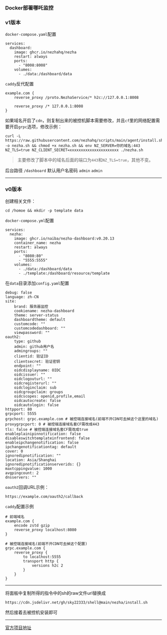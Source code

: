 ### Docker部署哪吒监控

### v1版本
`docker-compose.yaml`配置
```
services:
  dashboard:
    image: ghcr.io/nezhahq/nezha
    restart: always
    ports:
      - "8008:8008"
    volumes:
      - ./data:/dashboard/data
```

`caddy`反代配置
```
example.com {
    reverse_proxy /proto.NezhaService/* h2c://127.0.0.1:8008
    
    reverse_proxy /* 127.0.0.1:8008
}
```


如果域名开启了`cdn`，则复制出来的被控机脚本需要修改，并且`cf`里的网络配置需要开启`grpc`选项，修改示例：
```
curl -L https://raw.githubusercontent.com/nezhahq/scripts/main/agent/install.sh -o nezha.sh && chmod +x nezha.sh && env NZ_SERVER=你的域名:443 NZ_TLS=true NZ_CLIENT_SECRET=xxxxxxxxxxxxxxxxxxxxxx ./nezha.sh
```
> 主要修改了脚本中的域名后面的端口为`443`和`NZ_TLS=true`，其他不变。


后台路径 `/dashboard`
默认用户名密码 `admin` `admin`


---

### v0版本

创建相关文件：
```
cd /homoe && mkdir -p template data
```

`docker-compose.yml`配置

```
services:
  nezha:
    image: ghcr.io/naiba/nezha-dashboard:v0.20.13
    container_name: nezha
    restart: always
    ports:
      - "8080:80"
      - "5555:5555"
    volumes:
      - ./data:/dashboard/data
      - ./template:/dashboard/resource/template
```


在`data`目录添加`config.yaml`配置
```
debug: false
language: zh-CN
site:
    brand: 服务器监控
    cookiename: nezha-dashboard
    theme: server-status
    dashboardtheme: default
    customcode: ""
    customcodedashboard: ""
    viewpassword: ""
oauth2:
    type: github
    admin: github用户名
    admingroups: ""
    clientid: 验证ID
    clientsecret: 验证密钥
    endpoint: ""
    oidcdisplayname: OIDC
    oidcissuer: ""
    oidclogouturl: ""
    oidcregisterurl: ""
    oidcloginclaim: sub
    oidcgroupclaim: groups
    oidcscopes: openid,profile,email
    oidcautocreate: false
    oidcautologin: false
httpport: 80
grpcport: 5555
grpchost: grpc.example.com # 被控端连接域名(前端不开CDN可去掉这个这里的域名)
proxygrpcport: 0 # 被控端连接域名套CF需改成443
tls: false # 被控端连接域名套CF需改成true
enableplainipinnotification: false
disableswitchtemplateinfrontend: false
enableipchangenotification: false
ipchangenotificationtag: default
cover: 0
ignoredipnotification: ""
location: Asia/Shanghai
ignoredipnotificationserverids: {}
maxtcppingvalue: 1000
avgpingcount: 2
dnsservers: ""
```

`oauth2`回调URL示例：
```
https://example.com/oauth2/callback
```

`caddy`配置示例
```
# 前端域名
example.com {
    encode zstd gzip
    reverse_proxy localhost:8080
}

# 被控端连接域名(前端不开CDN可去掉这个配置)
grpc.example.com {
    reverse_proxy {
        to localhost:5555
        transport http {
            versions h2c 2
        }
    }
}
```


---

将面板中复制所得的指令中的sh的raw文件url替换成
```
https://cdn.jsdelivr.net/gh/sky22333/shell@main/nezha/install.sh
```
然后接着去被控机安装即可

---

[官方项目地址](https://github.com/nezhahq/nezha)